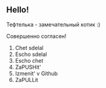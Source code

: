 ## Hello!

Тефтелька - замечательный котик :)

Совершенно согласен!

1. Chet sdelal
2. Escho sdelal 
3. Escho chet
4. ZaPUSHit'
5. Izmenit' v Github
6. ZaPULLit
